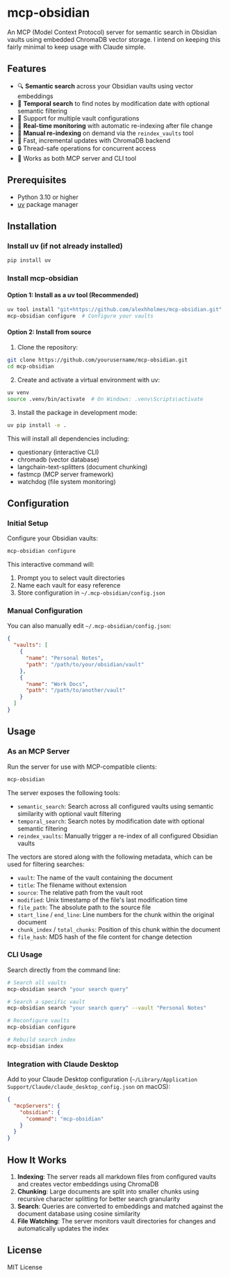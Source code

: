 # mcp-obsidian

An MCP (Model Context Protocol) server for semantic search in Obsidian vaults using 
embedded ChromaDB vector storage. I intend on keeping this fairly minimal to keep usage
with Claude simple.

## Features

- 🔍 **Semantic search** across your Obsidian vaults using vector embeddings
- 📅 **Temporal search** to find notes by modification date with optional semantic filtering
- 📁 Support for multiple vault configurations
- 🔄 **Real-time monitoring** with automatic re-indexing after file change
- 🔁 **Manual re-indexing** on demand via the `reindex_vaults` tool
- 🚀 Fast, incremental updates with ChromaDB backend
- 🔒 Thread-safe operations for concurrent access
- 🔧 Works as both MCP server and CLI tool

## Prerequisites

- Python 3.10 or higher
- [uv](https://github.com/astral-sh/uv) package manager

## Installation

### Install uv (if not already installed)

```bash
pip install uv
```

### Install mcp-obsidian

#### Option 1: Install as a uv tool (Recommended)

```bash
uv tool install "git+https://github.com/alexhholmes/mcp-obsidian.git"
mcp-obsidian configure  # Configure your vaults
```

#### Option 2: Install from source

1. Clone the repository:
```bash
git clone https://github.com/yourusername/mcp-obsidian.git
cd mcp-obsidian
```

2. Create and activate a virtual environment with uv:
```bash
uv venv
source .venv/bin/activate  # On Windows: .venv\Scripts\activate
```

3. Install the package in development mode:
```bash
uv pip install -e .
```

This will install all dependencies including:
- questionary (interactive CLI)
- chromadb (vector database)
- langchain-text-splitters (document chunking)
- fastmcp (MCP server framework)
- watchdog (file system monitoring)

## Configuration

### Initial Setup

Configure your Obsidian vaults:

```bash
mcp-obsidian configure
```

This interactive command will:
1. Prompt you to select vault directories
2. Name each vault for easy reference
3. Store configuration in `~/.mcp-obsidian/config.json`

### Manual Configuration

You can also manually edit `~/.mcp-obsidian/config.json`:

```json
{
  "vaults": [
    {
      "name": "Personal Notes",
      "path": "/path/to/your/obsidian/vault"
    },
    {
      "name": "Work Docs",
      "path": "/path/to/another/vault"
    }
  ]
}
```

## Usage

### As an MCP Server

Run the server for use with MCP-compatible clients:

```bash
mcp-obsidian
```

The server exposes the following tools:
- `semantic_search`: Search across all configured vaults using semantic similarity with optional vault filtering
- `temporal_search`: Search notes by modification date with optional semantic filtering
- `reindex_vaults`: Manually trigger a re-index of all configured Obsidian vaults

The vectors are stored along with the following metadata, which can be used for
filtering searches:

- `vault`: The name of the vault containing the document
- `title`: The filename without extension
- `source`: The relative path from the vault root
- `modified`: Unix timestamp of the file's last modification time
- `file_path`: The absolute path to the source file
- `start_line` / `end_line`: Line numbers for the chunk within the original document
- `chunk_index` / `total_chunks`: Position of this chunk within the document
- `file_hash`: MD5 hash of the file content for change detection


### CLI Usage

Search directly from the command line:

```bash
# Search all vaults
mcp-obsidian search "your search query"

# Search a specific vault
mcp-obsidian search "your search query" --vault "Personal Notes"

# Reconfigure vaults
mcp-obsidian configure

# Rebuild search index
mcp-obsidian index
```

### Integration with Claude Desktop

Add to your Claude Desktop configuration (`~/Library/Application Support/Claude/claude_desktop_config.json` on macOS):

```json
{
  "mcpServers": {
    "obsidian": {
      "command": "mcp-obsidian"
    }
  }
}
```

## How It Works

1. **Indexing**: The server reads all markdown files from configured vaults and creates vector embeddings using ChromaDB
2. **Chunking**: Large documents are split into smaller chunks using recursive character splitting for better search granularity
3. **Search**: Queries are converted to embeddings and matched against the document database using cosine similarity
4. **File Watching**: The server monitors vault directories for changes and automatically updates the index

## License

MIT License
